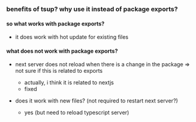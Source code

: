 ### benefits of tsup? why use it instead of package exports?

#### so what works with package exports?

- it does work with hot update for existing files

#### what does not work with package exports?

- next server does not reload when there is a change in the package => not sure if this is related to exports

  - actually, i think it is related to nextjs
  - fixed

- does it work with new files? (not required to restart next server?)
  - yes (but need to reload typescript server)
